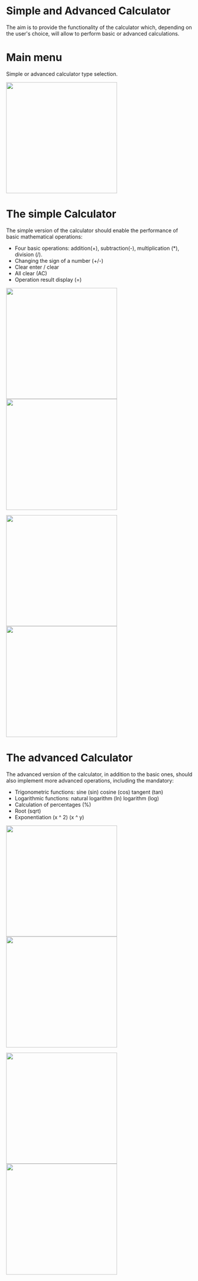 # Simple and Advanced **Calculator**

The aim is to provide the functionality of the calculator which, depending on the user's choice, will allow to perform basic or advanced calculations.

# Main menu
Simple or advanced calculator type selection.

<img src="/1.PNG" width="300">


# The simple Calculator
The simple version of the calculator should enable the performance of basic mathematical operations:
 - Four basic operations: addition(+), subtraction(-), multiplication (*), division (/).
 - Changing the sign of a number (+/-)
 - Clear enter / clear
 - All clear (AC)
 - Operation result display (=)
 
<img src="/2.PNG" width="300"> <img src="/3.PNG" width="300"> 

<img src="/4.PNG" width="300"> <img src="/5.PNG" width="300">


# The advanced Calculator

The advanced version of the calculator, in addition to the basic ones, should also implement more advanced operations, including the mandatory:
 - Trigonometric functions: sine (sin) cosine (cos) tangent (tan)
 - Logarithmic functions: natural logarithm (ln) logarithm (log)
 - Calculation of percentages (%)
 - Root (sqrt)
 - Exponentiation (x ^ 2) (x ^ y)
 
<img src="/6.PNG" width="300"> <img src="/9.PNG" width="300"> 

<img src="/7.PNG" width="300"> <img src="/8.PNG" width="300">
 
